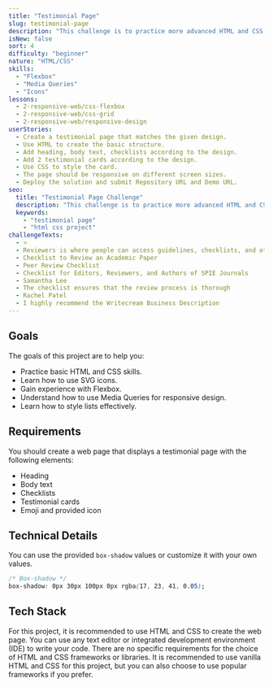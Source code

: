 ```yaml
---
title: "Testimonial Page"
slug: testimonial-page
description: "This challenge is to practice more advanced HTML and CSS skills. The challenge is to create a simple testimonial page that you need use grid, media queries, icons,..."
isNew: false
sort: 4
difficulty: "beginner"
nature: "HTML/CSS"
skills:
  - "Flexbox"
  - "Media Queries"
  - "Icons"
lessons:
  - 2-responsive-web/css-flexbox
  - 2-responsive-web/css-grid
  - 2-responsive-web/responsive-design
userStories:
  - Create a testimonial page that matches the given design.
  - Use HTML to create the basic structure.
  - Add heading, body text, checklists according to the design.
  - Add 2 testimonial cards according to the design.
  - Use CSS to style the card.
  - The page should be responsive on different screen sizes.
  - Deploy the solution and submit Repository URL and Demo URL.
seo:
  title: "Testimonial Page Challenge"
  description: "This challenge is to practice more advanced HTML and CSS skills. The challenge is to create a simple testimonial page that you need use grid, media queries, icons,..."
  keywords:
    - "testimonial page"
    - "html css project"
challengeTexts:
  - ⭐️
  - Reviewers is where people can access guidelines, checklists, and other tools to assist them in reviewing papers or manuscripts. It provides a structured approach to ensure that the review process is thorough, efficient, and consistent.
  - Checklist to Review an Academic Paper
  - Peer Review Checklist
  - Checklist for Editors, Reviewers, and Authors of SPIE Journals
  - Samantha Lee
  - The checklist ensures that the review process is thorough
  - Rachel Patel
  - I highly recommend the Writecream Business Description
---
```


## Goals

The goals of this project are to help you:

- Practice basic HTML and CSS skills.
- Learn how to use SVG icons.
- Gain experience with Flexbox.
- Understand how to use Media Queries for responsive design.
- Learn how to style lists effectively.

## Requirements

You should create a web page that displays a testimonial page with the following elements:

- Heading
- Body text
- Checklists
- Testimonial cards
- Emoji and provided icon

## Technical Details

You can use the provided `box-shadow` values or customize it with your own values.

```css
/* Box-shadow */
box-shadow: 0px 30px 100px 0px rgba(17, 23, 41, 0.05);
```

## Tech Stack

For this project, it is recommended to use HTML and CSS to create the web page. You can use any text editor or integrated development environment (IDE) to write your code. There are no specific requirements for the choice of HTML and CSS frameworks or libraries. It is recommended to use vanilla HTML and CSS for this project, but you can also choose to use popular frameworks if you prefer.
